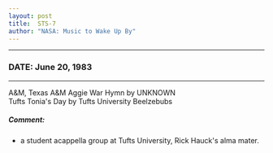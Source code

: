 ```yaml
---
layout: post
title:  STS-7
author: "NASA: Music to Wake Up By"
---
```


----
### DATE: June 20, 1983
----
A&M, Texas A&M Aggie War Hymn by UNKNOWN<br />Tufts Tonia's Day by Tufts University Beelzebubs

##### Comment:
* a student acappella group at Tufts University, Rick Hauck's alma mater.
